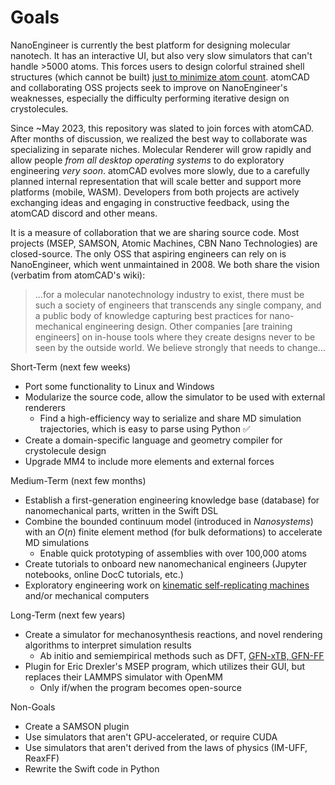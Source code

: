 # Goals

NanoEngineer is currently the best platform for designing molecular nanotech. It has an interactive UI, but also very slow simulators that can't handle >5000 atoms. This forces users to design colorful strained shell structures (which cannot be built) [just to minimize atom count](http://www.imm.org/research/parts/controller/). atomCAD and collaborating OSS projects seek to improve on NanoEngineer's weaknesses, especially the difficulty performing iterative design on crystolecules.

Since ~May 2023, this repository was slated to join forces with atomCAD. After months of discussion, we realized the best way to collaborate was specializing in separate niches. Molecular Renderer will grow rapidly and allow people _from all desktop operating systems_ to do exploratory engineering _very soon_. atomCAD evolves more slowly, due to a carefully planned internal representation that will scale better and support more platforms (mobile, WASM). Developers from both projects are actively exchanging ideas and engaging in constructive feedback, using the atomCAD discord and other means.

It is a measure of collaboration that we are sharing source code. Most projects (MSEP, SAMSON, Atomic Machines, CBN Nano Technologies) are closed-source. The only OSS that aspiring engineers can rely on is NanoEngineer, which went unmaintained in 2008. We both share the vision (verbatim from atomCAD's wiki):

> ...for a molecular nanotechnology industry to exist, there must be such a society of engineers that transcends any single company, and a public body of knowledge capturing best practices for nano-mechanical engineering design. Other companies [are training engineers] on in-house tools where they create designs never to be seen by the outside world. We believe strongly that needs to change...

Short-Term (next few weeks)
- Port some functionality to Linux and Windows
- Modularize the source code, allow the simulator to be used with external renderers
  - Find a high-efficiency way to serialize and share MD simulation trajectories, which is easy to parse using Python ✅
- Create a domain-specific language and geometry compiler for crystolecule design
- Upgrade MM4 to include more elements and external forces

Medium-Term (next few months)
- Establish a first-generation engineering knowledge base (database) for nanomechanical parts, written in the Swift DSL
- Combine the bounded continuum model (introduced in _Nanosystems_) with an $O(n)$ finite element method (for bulk deformations) to accelerate MD simulations
  - Enable quick prototyping of assemblies with over 100,000 atoms
- Create tutorials to onboard new nanomechanical engineers (Jupyter notebooks, online DocC tutorials, etc.)
- Exploratory engineering work on [kinematic self-replicating machines](http://www.molecularassembler.com/KSRM.htm) and/or mechanical computers

Long-Term (next few years)
- Create a simulator for mechanosynthesis reactions, and novel rendering algorithms to interpret simulation results
  - Ab initio and semiempirical methods such as DFT, [GFN-xTB, GFN-FF](https://github.com/grimme-lab/xtb)
- Plugin for Eric Drexler's MSEP program, which utilizes their GUI, but replaces their LAMMPS simulator with OpenMM
  - Only if/when the program becomes open-source

Non-Goals
- Create a SAMSON plugin
- Use simulators that aren't GPU-accelerated, or require CUDA
- Use simulators that aren't derived from the laws of physics (IM-UFF, ReaxFF)
- Rewrite the Swift code in Python

